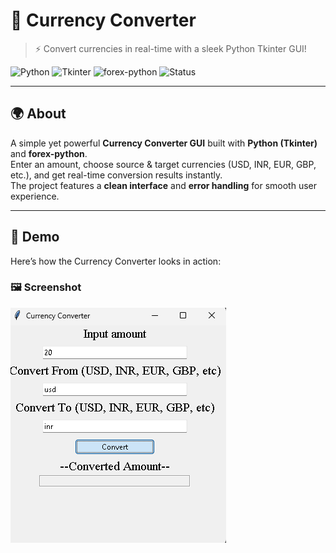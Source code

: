 # 💱 Currency Converter

> ⚡ Convert currencies in real-time with a sleek Python Tkinter GUI!

![Python](https://img.shields.io/badge/Python-3.x-blue?logo=python)
![Tkinter](https://img.shields.io/badge/GUI-Tkinter-orange)
![forex-python](https://img.shields.io/badge/API-forex--python-brightgreen)
![Status](https://img.shields.io/badge/Status-Active-success)

---

## 🌍 About
A simple yet powerful **Currency Converter GUI** built with **Python (Tkinter)** and **forex-python**.  
Enter an amount, choose source & target currencies (USD, INR, EUR, GBP, etc.), and get real-time conversion results instantly.  
The project features a **clean interface** and **error handling** for smooth user experience.


---

## 🎥 Demo

Here’s how the Currency Converter looks in action:

### 🖼️ Screenshot
![App Screenshot](demo/screenshot.png)
